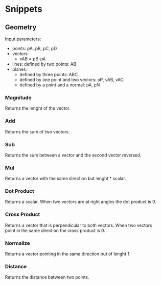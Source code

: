 # Snippets

## Geometry
Input parameters:
  - points: pA, pB, pC, pD
  - vectors:
    - vAB = pB-pA
  - lines: defined by two points: AB
  - planes:
    - defined by three points: ABC
    - defined by one point and two vectors: pP, vAB, vAC
    - defined by a point and a normal: pA, pN
    
### Magnitude
Returns the lenght of the vector.

### Add
Returns the sum of two vectors.

### Sub
Returns the sum between a vector and the second vector reversed.

### Mul
Returns a vector with the same direction but lenght * scalar.

### Dot Product
Returns a scalar.
When two vectors are at right angles the dot product is 0.

### Cross Product
Returns a vector that is perpendicular to both vectors.
When two vectors point in the same direction the cross product is 0.

### Normalize
Returns a vector pointing in the same direction but of lenght 1.

### Distance
Returns the distance between two points.
